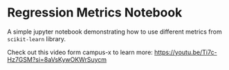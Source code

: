 # Regression Metrics Notebook

A simple jupyter notebook demonstrating how to use different metrics from `scikit-learn` library.

Check out this video form campus-x to learn more: https://youtu.be/Ti7c-Hz7GSM?si=8aVsKywOKWrSuycm
